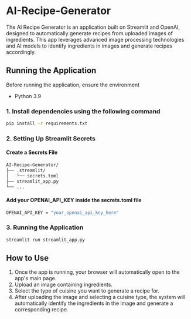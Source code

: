 # AI-Recipe-Generator

The AI Recipe Generator is an application built on Streamlit and OpenAI, designed to automatically generate recipes from uploaded images of ingredients. This app leverages advanced image processing technologies and AI models to identify ingredients in images and generate recipes accordingly.

## Running the Application

Before running the application, ensure the environment

- Python 3.9

### 1. Install dependencies using the following command

```bash
pip install -r requirements.txt
```

### 2. Setting Up Streamlit Secrets

#### Create a Secrets File

```bash
AI-Recipe-Generator/
├── .streamlit/
│   └── secrets.toml
├── streamlit_app.py
└── ...
```

#### Add your OPENAI_API_KEY inside the secrets.toml file

```bash
OPENAI_API_KEY = "your_openai_api_key_here"
```

### 3. Running the Application

```bash
streamlit run streamlit_app.py
```

## How to Use

1. Once the app is running, your browser will automatically open to the app's main page.
2. Upload an image containing ingredients.
3. Select the type of cuisine you want to generate a recipe for.
4. After uploading the image and selecting a cuisine type, the system will automatically identify the ingredients in the image and generate a corresponding recipe.
